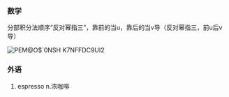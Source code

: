 ### 数学


分部积分法顺序“反对幂指三”，靠前的当u，靠后的当v导（反对幂指三，前u后v导）



![PEM@O$`0NSH K7NFFDC9UI2](https://user-images.githubusercontent.com/48854115/204170960-46bb07bf-aa63-41c5-8b72-56a4d9b29318.png)

### 外语

1. espresso n.浓咖啡
